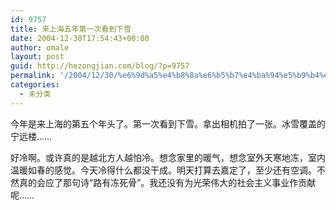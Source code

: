 ```yaml
---
id: 9757
title: 来上海五年第一次看到下雪
date: 2004-12-30T17:54:43+00:00
author: omale
layout: post
guid: http://hezongjian.com/blog/?p=9757
permalink: '/2004/12/30/%e6%9d%a5%e4%b8%8a%e6%b5%b7%e4%ba%94%e5%b9%b4%e7%ac%ac%e4%b8%80%e6%ac%a1%e7%9c%8b%e5%88%b0%e4%b8%8b%e9%9b%aa-2/'
categories:
  - 未分类
---
```

今年是来上海的第五个年头了。第一次看到下雪。拿出相机拍了一张。冰雪覆盖的宁远楼&hellip;&hellip;
	  
好冷啊。或许真的是越北方人越怕冷。想念家里的暖气，想念室外天寒地冻，室内温暖如春的感觉。今天冷得什么都没干成。明天打算去嘉定了，至少还有空调。不然真的会应了那句诗&ldquo;路有冻死骨&rdquo;。我还没有为光荣伟大的社会主义事业作贡献呢&hellip;&hellip;
